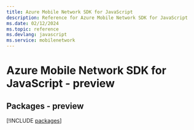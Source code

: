 ```yaml
---
title: Azure Mobile Network SDK for JavaScript
description: Reference for Azure Mobile Network SDK for JavaScript
ms.date: 02/12/2024
ms.topic: reference
ms.devlang: javascript
ms.service: mobilenetwork
---
```

# Azure Mobile Network SDK for JavaScript - preview
## Packages - preview
[!INCLUDE [packages](mobile-network-index.md)]